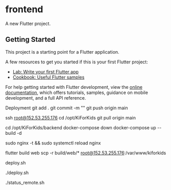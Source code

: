 # frontend

A new Flutter project.

## Getting Started

This project is a starting point for a Flutter application.

A few resources to get you started if this is your first Flutter project:

- [Lab: Write your first Flutter app](https://docs.flutter.dev/get-started/codelab)
- [Cookbook: Useful Flutter samples](https://docs.flutter.dev/cookbook)

For help getting started with Flutter development, view the
[online documentation](https://docs.flutter.dev/), which offers tutorials,
samples, guidance on mobile development, and a full API reference.

Deployment
git add .
git commit -m ""
git push origin main

ssh root@152.53.255.176
cd /opt/KiForKids
git pull origin main

cd /opt/KiForKids/backend
docker-compose down
docker-compose up --build -d

sudo nginx -t && sudo systemctl reload nginx

flutter build web
scp -r build/web/* root@152.53.255.176:/var/www/kiforkids

deploy.sh

./deploy.sh

./status_remote.sh
